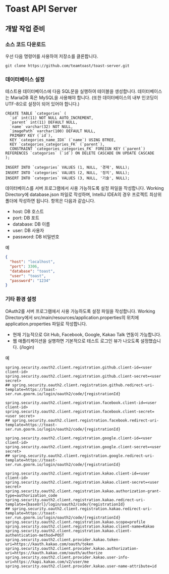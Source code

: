 # Toast API Server
## 개발 작업 준비
### 소스 코드 다운로드
우선 다음 명령어를 사용하여 저장소를 클론합니다.
```
git clone https://github.com/teamtoast/toast-server.git
```

### 데이터베이스 설정
테스트용 데이터베이스에 다음 SQL문을 실행하여 테이블을 생성합니다. 데이터베이스는 MariaDB 혹은 MySQL을 사용해야 합니다.
(또한 데이터베이스의 내부 인코딩이 UTF-8으로 설정이 되어 있어야 합니다.)
```mysql
CREATE TABLE `categories` (
  `id` int(11) NOT NULL AUTO_INCREMENT,
  `parent` int(11) DEFAULT NULL,
  `name` varchar(32) NOT NULL,
  `imagePath` varchar(100) DEFAULT NULL,
  PRIMARY KEY (`id`),
  KEY `categories_name_IDX` (`name`) USING BTREE,
  KEY `categories_categories_FK` (`parent`),
  CONSTRAINT `categories_categories_FK` FOREIGN KEY (`parent`) REFERENCES `categories` (`id`) ON DELETE CASCADE ON UPDATE CASCADE
);

INSERT INTO `categories` VALUES (1, NULL, '경제', NULL);
INSERT INTO `categories` VALUES (2, NULL, '정치', NULL);
INSERT INTO `categories` VALUES (3, NULL, '기술', NULL);

```

데이터베이스를 서버 프로그램에서 사용 가능하도록 설정 파일을 작성합니다. Working Directory에 database.json 파일로 작성하며, IntelliJ IDEA의 경우 프로젝트 최상위 폴더에 작성하면 됩니다.
항목은 다음과 같습니다.

* host: DB 호스트
* port: DB 포트
* database: DB 이름
* user: DB 사용자
* password: DB 비밀번호

예
```json
{
  "host": "localhost",
  "port": 3306,
  "database": "toast",
  "user": "toast",
  "password": "1234"
}

```
### 기타 환경 설정
OAuth2를 서버 프로그램에서 사용 가능하도록 설정 파일을 작성합니다. Working Directory에서 src/main/resources/application.properties의 위치에 application.properties 파일로 작성합니다.

* 현재 기능적으로 Git Hub, Facebook, Google, Kakao Talk 연동이 가능합니다.
* 웹 애플리케이션을 실행하면 기본적으로 테스트 로그인 뷰가 나오도록 설정했습니다. (/login)

예
```
spring.security.oauth2.client.registration.github.client-id=<user client-id>
spring.security.oauth2.client.registration.github.client-secret=<user secret>
## spring.security.oauth2.client.registration.github.redirect-uri-template=https://toast-ser.run.goorm.io/login/oauth2/code/{registrationId}

spring.security.oauth2.client.registration.facebook.client-id=<user client-id>
spring.security.oauth2.client.registration.facebook.client-secret=<user secret>
## spring.security.oauth2.client.registration.facebook.redirect-uri-template=https://toast-ser.run.goorm.io/login/oauth2/code/{registrationId}

spring.security.oauth2.client.registration.google.client-id=<user client-id>
spring.security.oauth2.client.registration.google.client-secret=<user secret>
## spring.security.oauth2.client.registration.google.redirect-uri-template=https://toast-ser.run.goorm.io/login/oauth2/code/{registrationId}

spring.security.oauth2.client.registration.kakao.client-id=<user client-id>
spring.security.oauth2.client.registration.kakao.client-secret=<user secret>
spring.security.oauth2.client.registration.kakao.authorization-grant-type=authorization_code
spring.security.oauth2.client.registration.kakao.redirect-uri-template={baseUrl}/login/oauth2/code/{registrationId}
## spring.security.oauth2.client.registration.kakao.redirect-uri-template=https://toast-ser.run.goorm.io/login/oauth2/code/{registrationId}
spring.security.oauth2.client.registration.kakao.scope=profile
spring.security.oauth2.client.registration.kakao.client-name=Kakao
spring.security.oauth2.client.registration.kakao.client-authentication-method=POST
spring.security.oauth2.client.provider.kakao.token-uri=https://kauth.kakao.com/oauth/token
spring.security.oauth2.client.provider.kakao.authorization-uri=https://kauth.kakao.com/oauth/authorize
spring.security.oauth2.client.provider.kakao.user-info-uri=https://kapi.kakao.com/v2/user/me
spring.security.oauth2.client.provider.kakao.user-name-attribute=id
```